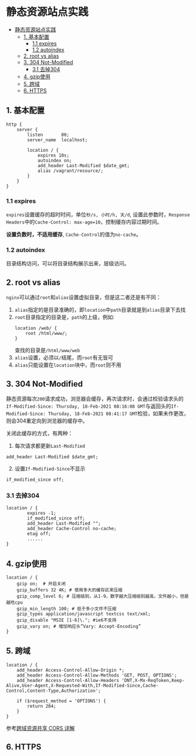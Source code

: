 # 静态资源站点实践

- [静态资源站点实践](#静态资源站点实践)
  - [1. 基本配置](#1-基本配置)
    - [1.1 expires](#11-expires)
    - [1.2 autoindex](#12-autoindex)
  - [2. root vs alias](#2-root-vs-alias)
  - [3. 304 Not-Modified](#3-304-not-modified)
    - [3.1 去掉304](#31-去掉304)
  - [4. gzip使用](#4-gzip使用)
  - [5. 跨域](#5-跨域)
  - [6. HTTPS](#6-https)

## 1. 基本配置

```
http {
    server {
        listen       80;
        server_name  localhost;

        location / {
            expires 10s;
            autoindex on;
            add_header Last-Modified $date_gmt;
            alias /vagrant/resource/;
        }
    }
}
```

### 1.1 expires

`expires`设置缓存的超时时间，单位`秒/s, 小时/h, 天/d`, 设置此参数时，`Response Headers`中的`Cache-Control: max-age=10`，控制缓存内容过期时间。

**设置负数时，不适用缓存**, `Cache-Control`的值为`no-cache`。

### 1.2 autoindex

目录结构访问，可以将目录结构展示出来，层级访问。

## 2. root vs alias

`nginx`可以通过`root`和`alias`设置虚拟目录，但是这二者还是有不同：

1. `alias`指定的是目录准确的，即`location`中`path`目录就是到`alias`目录下去找
2. `root`目录指定的目录是，`path`的上级，例如:
   ```
   location /web/ {
       root /html/www/;
   }
   ```
   查找的目录是`/html/www/web`
3. `alias`设置，必须以`/`结尾，而`root`有无皆可
4. `alias`只能设置在`location`块中，而`root`则不用

## 3. 304 Not-Modified

静态资源每次`200`请求成功，浏览器会缓存，再次请求时，会通过校验请求头的`If-Modified-Since: Thursday, 18-Feb-2021 08:16:08 GMT`与返回头的`If-Modified-Since: Thursday, 18-Feb-2021 08:41:17 GMT`检验，如果未作更改，则会304重定向到浏览器的缓存中。

关闭此缓存的方式，有两种：

1. 每次请求都更新`Last-Modified`
```
add_header Last-Modified $date_gmt;
```
2. 设置`If-Modified-Since`不显示
```
if_modified_since off;
```

### 3.1 去掉304

```
location / {
		expires -1;
		if_modified_since off;
		add_header Last-Modified "";
		add_header Cache-Control no-cache;
		etag off;
        ......
}
```

## 4. gzip使用

```
location / {
    gzip on;  # 开启关闭
    gzip_buffers 32 4K; # 使用多大的缓存区来压缩
    gzip_comp_level 6; # 压缩级别，从1-9，数字越大压缩级别越高，文件越小，但是越吃cpu
    gzip_min_length 100; # 低于多小文件不压缩
    gzip_types application/javascript textcss text/xml;
    gzip_disable "MSIE [1-6]\."; #ie6不支持
    gzip_vary on; # 增加响应头”Vary: Accept-Encoding”
}
```

## 5. 跨域

```
location / {  
    add_header Access-Control-Allow-Origin *;
    add_header Access-Control-Allow-Methods 'GET, POST, OPTIONS';
    add_header Access-Control-Allow-Headers 'DNT,X-Mx-ReqToken,Keep-Alive,User-Agent,X-Requested-With,If-Modified-Since,Cache-Control,Content-Type,Authorization';

    if ($request_method = 'OPTIONS') {
        return 204;
    }
} 
```

参考[跨域资源共享 CORS 详解](http://www.ruanyifeng.com/blog/2016/04/cors.html)

## 6. HTTPS